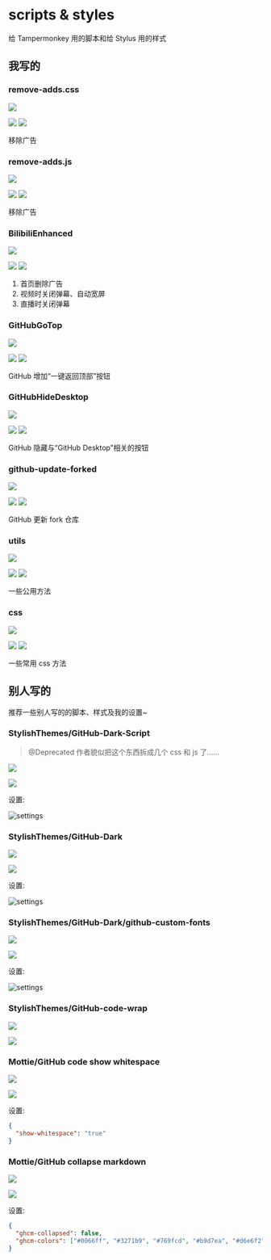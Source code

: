 # scripts & styles

给 Tampermonkey 用的脚本和给 Stylus 用的样式

## 我写的

### remove-adds.css

![](https://img.shields.io/badge/type-style-informational)

[![](https://img.shields.io/badge/Install-File-success.svg)](./css/remove-adds.user.css) [![](https://img.shields.io/badge/Install-Stylish-success.svg)](https://userstyles.org/styles/178935/remove-adds)

移除广告

### remove-adds.js

![](https://img.shields.io/badge/type-script-informational)

[![](https://img.shields.io/badge/Install-File-success.svg)](./scripts/remove-adds.user.js) [![](https://img.shields.io/badge/Install-GreasyFork-success.svg)](https://greasyfork.org/zh-CN/scripts/393030-removeadds)

移除广告

### BilibiliEnhanced

![](https://img.shields.io/badge/type-script-informational)

[![](https://img.shields.io/badge/Install-File-success.svg)](./scripts/bilibili-enhanced.user.js) [![](https://img.shields.io/badge/Install-GreasyFork-success.svg)](https://greasyfork.org/zh-CN/scripts/380783-bilibilienhanced)

1. 首页删除广告
2. 视频时关闭弹幕、自动宽屏
3. 直播时关闭弹幕

### GitHubGoTop

![](https://img.shields.io/badge/type-script-informational)

[![](https://img.shields.io/badge/Install-File-success.svg)](./scripts/.user.js) [![](https://img.shields.io/badge/Install-GreasyFork-success.svg)](https://greasyfork.org/zh-CN/scripts/392584-githubgotop)

GitHub 增加“一键返回顶部”按钮

### GitHubHideDesktop

![](https://img.shields.io/badge/type-script-informational)

[![](https://img.shields.io/badge/Install-File-success.svg)](./scripts/github-hide-desktop.user.js) [![](https://img.shields.io/badge/Install-GreasyFork-success.svg)](https://greasyfork.org/zh-CN/scripts/392623-githubhidedesktop)

GitHub 隐藏与“GitHub Desktop”相关的按钮

### github-update-forked

![](https://img.shields.io/badge/type-script-informational)

[![](https://img.shields.io/badge/Install-File-success.svg)](./scripts/github-update-forked.user.js) [![](https://img.shields.io/badge/Install-GreasyFork-success.svg)](https://greasyfork.org/zh-CN/scripts/393205-github-update-forked)

GitHub 更新 fork 仓库

### utils

![](https://img.shields.io/badge/type-library-informational)

[![](https://img.shields.io/badge/Install-File-success.svg)](./libraries/utils.user.js) [![](https://img.shields.io/badge/Install-GreasyFork-success.svg)](https://greasyfork.org/zh-CN/scripts/393085-commonsutil)

一些公用方法

### css

![](https://img.shields.io/badge/type-library-informational)

[![](https://img.shields.io/badge/Install-File-success.svg)](./libraries/css.user.js) [![](https://img.shields.io/badge/Install-GreasyFork-success.svg)](https://greasyfork.org/zh-CN/scripts/393202-cssutil)

一些常用 css 方法

## 别人写的

推荐一些别人写的的脚本、样式及我的设置~

### StylishThemes/GitHub-Dark-Script

> @Deprecated
> 作者貌似把这个东西拆成几个 css 和 js 了……

![](https://img.shields.io/badge/type-script-informational)

[![](https://img.shields.io/badge/Install-GreasyFork-success.svg)](https://greasyfork.org/zh-CN/scripts/15562-github-dark-script)

设置:

![settings](./resources/GitHub-Dark-Script_Settings.png)

### StylishThemes/GitHub-Dark

![](https://img.shields.io/badge/type-style-informational)

[![](https://img.shields.io/badge/Install-File-success.svg)](https://raw.githubusercontent.com/StylishThemes/GitHub-Dark/master/github-dark.user.css)

设置:

![settings](./resources/GitHub-Dark_Settings.png)

### StylishThemes/GitHub-Dark/github-custom-fonts

![](https://img.shields.io/badge/type-style-informational)

[![](https://img.shields.io/badge/Install-File-success.svg)](https://raw.githubusercontent.com/StylishThemes/GitHub-Dark/master/github-custom-fonts.user.css)

设置:

![settings](./resources/github-custom-fonts-_Settings.png)

### StylishThemes/GitHub-code-wrap

![](https://img.shields.io/badge/type-style-informational)

[![](https://img.shields.io/badge/Install-File-success.svg)](https://raw.githubusercontent.com/StylishThemes/GitHub-code-wrap/master/github-code-wrap.user.css)

### Mottie/GitHub code show whitespace

![](https://img.shields.io/badge/type-script-informational)

[![](https://img.shields.io/badge/Install-GreasyFork-success.svg)](https://greasyfork.org/en/scripts/28454-github-code-show-whitespace)

设置:

```json
{
  "show-whitespace": "true"
}
```

### Mottie/GitHub collapse markdown

![](https://img.shields.io/badge/type-script-informational)

[![](https://img.shields.io/badge/Install-GreasyFork-success.svg)](https://greasyfork.org/en/scripts/20974-github-collapse-markdown)

设置:

```json
{
  "ghcm-collapsed": false,
  "ghcm-colors": ["#0066ff", "#3271b9", "#769fcd", "#b9d7ea", "#d6e6f2", "#f7fbfc"]
}
```
